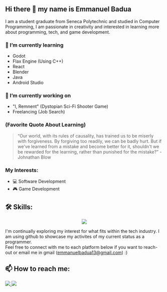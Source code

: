 ## Hi there 👋 my name is Emmanuel Badua 

I am a student graduate from Seneca Polytechnic and studied in Computer Programming, I am passionate in creativity and interested in learning more about programming, tech, and game development. <br>

### 🌱 I’m currently learning
- Godot
- Flax Engine (Using C++)
- React
- Blender
- Java
- Android Studio

### 🔭 I’m currently working on
- "I, Remnent" (Dystopian Sci-Fi Shooter Game)
- Freelancing (Job Search)

### (Favorite Quote About Learning)
> “Our world, with its rules of causality, has trained us to be miserly with forgiveness. By forgiving too readily, we can be badly hurt. But if we've learned from a mistake and become better for it, shouldn't we be rewarded for the learning, rather than punished for the mistake?” - Johnathan Blow

### My Interests:
- :computer: Software Development
- :video_game: Game Development

## 🛠️ Skills:
<p align="center">
  <a href="https://skillicons.dev">  
     <img src="https://skillicons.dev/icons?i=cpp,c,unity,python,javascript,godot,html,css,sql,mongodb,react,express,nodejs,vscode,git,github,blender,rider&perline=10&theme=dark"/>
  </a>
</p>

I'm continually exploring my interest for what fits within the tech industry. I am using github to showcase my activites of my current status as a programmer. <br>
Feel free to connect with me to each platform below if you want to reach-out or email me in gmail (emmanuelbadua13@gmail.com) :)

## 📫 How to reach me:
<p>
  <a href="https://www.instagram.com/_emman.b._/">  
     <img src="https://skillicons.dev/icons?i=instagram&perline=10&theme=dark"/>
  </a>
  <a href="https://www.linkedin.com/in/emmanuel-badua-a46594313/">  
     <img src="https://skillicons.dev/icons?i=linkedin&perline=10&theme=dark"/>
  </a>
</p>
<!--
**ebadua-e/ebadua-e** is a ✨ _special_ ✨ repository because its `README.md` (this file) appears on your GitHub profile.

Here are some ideas to get you started:

- 🔭 I’m currently working on ...
- 🌱 I’m currently learning ...
- 👯 I’m looking to collaborate on ...
- 🤔 I’m looking for help with ...
- 💬 Ask me about ...
- 📫 How to reach me: ...
- 😄 Pronouns: ...
- ⚡ Fun fact: ...
-->
